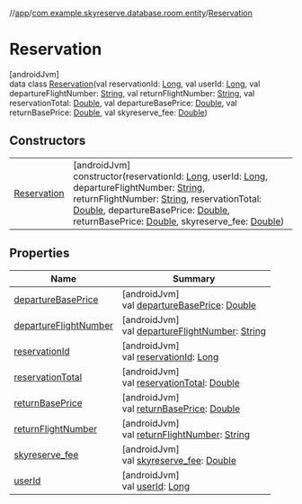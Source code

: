 //[app](../../../index.md)/[com.example.skyreserve.database.room.entity](../index.md)/[Reservation](index.md)

# Reservation

[androidJvm]\
data class [Reservation](index.md)(val reservationId: [Long](https://kotlinlang.org/api/latest/jvm/stdlib/kotlin/-long/index.html), val userId: [Long](https://kotlinlang.org/api/latest/jvm/stdlib/kotlin/-long/index.html), val departureFlightNumber: [String](https://kotlinlang.org/api/latest/jvm/stdlib/kotlin/-string/index.html), val returnFlightNumber: [String](https://kotlinlang.org/api/latest/jvm/stdlib/kotlin/-string/index.html), val reservationTotal: [Double](https://kotlinlang.org/api/latest/jvm/stdlib/kotlin/-double/index.html), val departureBasePrice: [Double](https://kotlinlang.org/api/latest/jvm/stdlib/kotlin/-double/index.html), val returnBasePrice: [Double](https://kotlinlang.org/api/latest/jvm/stdlib/kotlin/-double/index.html), val skyreserve_fee: [Double](https://kotlinlang.org/api/latest/jvm/stdlib/kotlin/-double/index.html))

## Constructors

| | |
|---|---|
| [Reservation](-reservation.md) | [androidJvm]<br>constructor(reservationId: [Long](https://kotlinlang.org/api/latest/jvm/stdlib/kotlin/-long/index.html), userId: [Long](https://kotlinlang.org/api/latest/jvm/stdlib/kotlin/-long/index.html), departureFlightNumber: [String](https://kotlinlang.org/api/latest/jvm/stdlib/kotlin/-string/index.html), returnFlightNumber: [String](https://kotlinlang.org/api/latest/jvm/stdlib/kotlin/-string/index.html), reservationTotal: [Double](https://kotlinlang.org/api/latest/jvm/stdlib/kotlin/-double/index.html), departureBasePrice: [Double](https://kotlinlang.org/api/latest/jvm/stdlib/kotlin/-double/index.html), returnBasePrice: [Double](https://kotlinlang.org/api/latest/jvm/stdlib/kotlin/-double/index.html), skyreserve_fee: [Double](https://kotlinlang.org/api/latest/jvm/stdlib/kotlin/-double/index.html)) |

## Properties

| Name | Summary |
|---|---|
| [departureBasePrice](departure-base-price.md) | [androidJvm]<br>val [departureBasePrice](departure-base-price.md): [Double](https://kotlinlang.org/api/latest/jvm/stdlib/kotlin/-double/index.html) |
| [departureFlightNumber](departure-flight-number.md) | [androidJvm]<br>val [departureFlightNumber](departure-flight-number.md): [String](https://kotlinlang.org/api/latest/jvm/stdlib/kotlin/-string/index.html) |
| [reservationId](reservation-id.md) | [androidJvm]<br>val [reservationId](reservation-id.md): [Long](https://kotlinlang.org/api/latest/jvm/stdlib/kotlin/-long/index.html) |
| [reservationTotal](reservation-total.md) | [androidJvm]<br>val [reservationTotal](reservation-total.md): [Double](https://kotlinlang.org/api/latest/jvm/stdlib/kotlin/-double/index.html) |
| [returnBasePrice](return-base-price.md) | [androidJvm]<br>val [returnBasePrice](return-base-price.md): [Double](https://kotlinlang.org/api/latest/jvm/stdlib/kotlin/-double/index.html) |
| [returnFlightNumber](return-flight-number.md) | [androidJvm]<br>val [returnFlightNumber](return-flight-number.md): [String](https://kotlinlang.org/api/latest/jvm/stdlib/kotlin/-string/index.html) |
| [skyreserve_fee](skyreserve_fee.md) | [androidJvm]<br>val [skyreserve_fee](skyreserve_fee.md): [Double](https://kotlinlang.org/api/latest/jvm/stdlib/kotlin/-double/index.html) |
| [userId](user-id.md) | [androidJvm]<br>val [userId](user-id.md): [Long](https://kotlinlang.org/api/latest/jvm/stdlib/kotlin/-long/index.html) |
